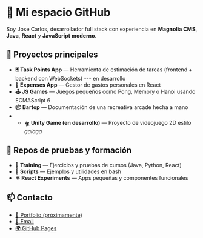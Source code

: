 # 👋 Mi espacio GitHub

Soy Jose Carlos, desarrollador full stack con experiencia en **Magnolia CMS**, **Java**, **React** y **JavaScript moderno**.

## 🚀 Proyectos principales

- **🃏 Task Points App** — Herramienta de estimación de tareas (frontend + backend con WebSockets) --- en desarrollo
- **💸 Expenses App** — Gestor de gastos personales en React
- **🕹️ JS Games** — Juegos pequeños como Pong, Memory o Hanoi usando ECMAScript 6
- **📦 Bartop** — Documentación de una recreativa arcade hecha a mano
- - **🛸 Unity Game (en desarrollo)** — Proyecto de videojuego 2D estilo *galaga*

## 🧪 Repos de pruebas y formación

- **🧠 Training** — Ejercicios y pruebas de cursos (Java, Python, React)
- **🧪 Scripts** — Ejemplos y utilidades en bash
- **⚛️ React Experiments** — Apps pequeñas y componentes funcionales

## 

## 📫 Contacto

- [🔗 Portfolio (próximamente)](#)
- [📧 Email](josecarlos.dev@outlook.es)
- [🌍 GitHub Pages](https://jcarlosab.github.io)
